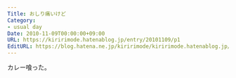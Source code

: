 ```yaml
---
Title: おしり痛いけど
Category:
- usual day
Date: 2010-11-09T00:00:00+09:00
URL: https://kiririmode.hatenablog.jp/entry/20101109/p1
EditURL: https://blog.hatena.ne.jp/kiririmode/kiririmode.hatenablog.jp/atom/entry/8454420450078211423
---
```



カレー喰った。
